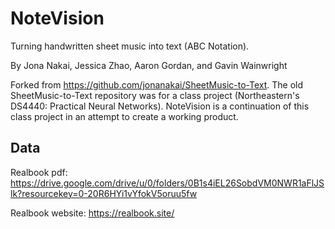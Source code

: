 # NoteVision
Turning handwritten sheet music into text (ABC Notation).

By Jona Nakai, Jessica Zhao, Aaron Gordan, and Gavin Wainwright

Forked from https://github.com/jonanakai/SheetMusic-to-Text. The old SheetMusic-to-Text repository was for a class project (Northeastern's DS4440: Practical Neural Networks). NoteVision is a continuation of this class project in an attempt to create a working product.

## Data
Realbook pdf: https://drive.google.com/drive/u/0/folders/0B1s4iEL26SobdVM0NWR1aFlJSlk?resourcekey=0-20R6HYi1vYfokV5oruu5fw

Realbook website: https://realbook.site/
